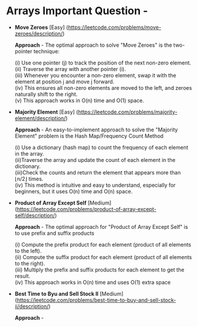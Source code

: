   # Arrays Important Question - 
  + **Move Zeroes** [Easy] (https://leetcode.com/problems/move-zeroes/description/)
    
      **Approach** -  The optimal approach to solve "Move Zeroes" is the two-pointer technique:

       (i) Use one pointer (j) to track the position of the next non-zero element.
        <br>
       (ii) Traverse the array with another pointer (i).
       <br>
       (iii) Whenever you encounter a non-zero element, swap it with the element at position j and move j forward.
       <br>
       (iv) This ensures all non-zero elements are moved to the left, and zeroes naturally shift to the right.
       <br>
       (v) This approach works in O(n) time and O(1) space.

  + **Majority Element**  [Easy]  (https://leetcode.com/problems/majority-element/description/)

    **Approach** - An easy-to-implement approach to solve the "Majority Element" problem is the Hash Map/Frequency Count Method

    (i) Use a dictionary (hash map) to count the frequency of each element in the array.
    <br>
    (ii)Traverse the array and update the count of each element in the dictionary.
    <br>
    (iii)Check the counts and return the element that appears more than ⌊n/2⌋ times.
    <br>
    (iv) This method is intuitive and easy to understand, especially for beginners, but it uses O(n) time and O(n) space.

    
 + **Product of Array Except Self**  [Medium] (https://leetcode.com/problems/product-of-array-except-self/description/)

   **Approach**  - The optimal approach for "Product of Array Except Self" is to use prefix and suffix products

    (i) Compute the prefix product for each element (product of all elements to the left).
   <br>
    (ii) Compute the suffix product for each element (product of all elements to the right).
   <br>
    (iii) Multiply the prefix and suffix products for each element to get the result.
   <br>
    (iv) This approach works in O(n) time and uses O(1) extra space

+ **Best Time to Byu and Sell Stock II**  [Medium] (https://leetcode.com/problems/best-time-to-buy-and-sell-stock-ii/description/)

  **Approach** - 
